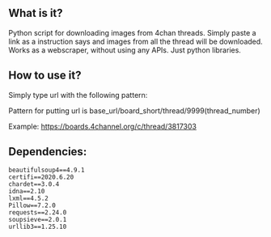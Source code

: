 ## What is it?
Python script for downloading images from 4chan threads.
Simply paste a link as a instruction says and images from all the thread will be downloaded.
Works as a webscraper, without using any APIs. Just python libraries.

## How to use it?
Simply type url with the following pattern:

Pattern for putting url is base_url/board_short/thread/9999(thread_number)

Example:
https://boards.4channel.org/c/thread/3817303

## Dependencies:
    beautifulsoup4==4.9.1
    certifi==2020.6.20
    chardet==3.0.4
    idna==2.10
    lxml==4.5.2
    Pillow==7.2.0
    requests==2.24.0
    soupsieve==2.0.1
    urllib3==1.25.10
